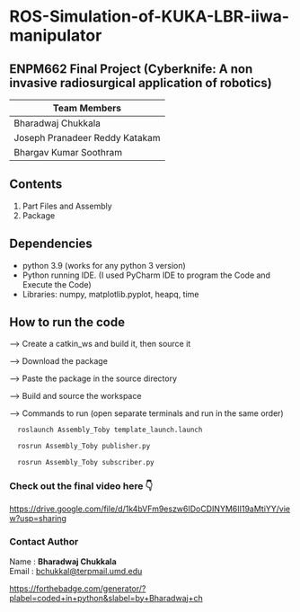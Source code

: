 # ROS-Simulation-of-KUKA-LBR-iiwa-manipulator

## ENPM662 Final Project (Cyberknife: A non invasive radiosurgical application of robotics)

|Team Members
|--
|Bharadwaj Chukkala
|Joseph Pranadeer Reddy Katakam
|Bhargav Kumar Soothram


## Contents
1. Part Files and Assembly
2. Package

## Dependencies
- python 3.9 (works for any python 3 version)
- Python running IDE. (I used PyCharm IDE to program the Code and Execute the Code)
- Libraries: numpy, matplotlib.pyplot, heapq, time

## How to run the code
--> Create a catkin_ws and build it, then source it

--> Download the package

--> Paste the package in the source directory

--> Build and source the workspace

--> Commands to run (open separate terminals and run in the same order)
```bash
  roslaunch Assembly_Toby template_launch.launch
```
```bash
  rosrun Assembly_Toby publisher.py
```
```bash
  rosrun Assembly_Toby subscriber.py
```

### Check out the final video here 👇
https://drive.google.com/file/d/1k4bVFm9eszw6IDoCDINYM6II19aMtiYY/view?usp=sharing

### Contact Author

Name : __Bharadwaj Chukkala__ <br>
Email : bchukkal@terpmail.umd.edu <br>

https://forthebadge.com/generator/?plabel=coded+in+python&slabel=by+Bharadwaj+ch





